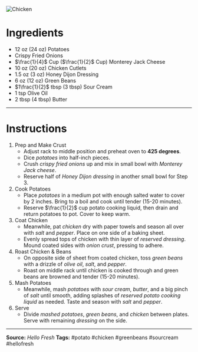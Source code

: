 ![Chicken](https://img.hellofresh.com/f_auto,fl_lossy,q_auto,w_1200/hellofresh_s3/image/onion-crunch-chicken-7a330179.jpg)
# Ingredients
- 12 oz (24 oz) Potatoes
- Crispy Fried Onions
- $\frac{1}{4}$ Cup ($\frac{1}{2}$ Cup) Monterey Jack Cheese
- 10 oz (20 oz) Chicken Cutlets
- 1.5 oz (3 oz) Honey Dijon Dressing
- 6 oz (12 oz) Green Beans
- $1\frac{1}{2}$ tbsp (3 tbsp) Sour Cream
- 1 tsp Olive Oil
- 2 tbsp (4 tbsp) Butter

---
# Instructions
1. Prep and Make Crust
	- Adjust rack to middle position and preheat oven to **425 degrees**.
	- Dice *potatoes* into half-inch pieces.
	- Crush *crispy fried onions* up and mix in small bowl with *Monterey Jack cheese*.
	- Reserve half of *Honey Dijon dressing* in another small bowl for Step 3.
2. Cook Potatoes
	- Place *potatoes* in a medium pot with enough salted water to cover by 2 inches. Bring to a boil and cook until tender (15-20 minutes).
	- Reserve $\frac{1}{2}$ cup potato cooking liquid, then drain and return potatoes to pot. Cover to keep warm.
3. Coat Chicken
	- Meanwhile, pat *chicken* dry with paper towels and season all over with *salt* and *pepper*. Place on one side of a baking sheet.
	- Evenly spread tops of chicken with thin layer of *reserved dressing*. Mound coated sides with *onion crust*, pressing to adhere.
4. Roast Chicken & Beans
	- On opposite side of sheet from coated chicken, toss *green beans* with a drizzle of *olive oil*, *salt*, and *pepper*. 
	- Roast on middle rack until chicken is cooked through and green beans are browned and tender (15-20 minutes).
5. Mash Potatoes
	- Meanwhile, mash *potatoes* with *sour cream*, *butter*, and a big pinch of *salt* until smooth, adding splashes of *reserved potato cooking liquid* as needed. Taste and season with *salt* and *pepper*.
6. Serve
	- Divide *mashed potatoes*, *green beans*, and *chicken* between plates. Serve with remaining *dressing* on the side.

---
**Source:** *Hello Fresh*
**Tags:**
#potato #chicken #greenbeans #sourcream #hellofresh